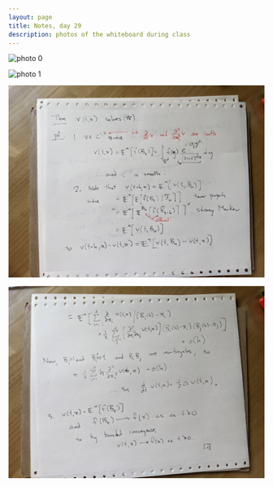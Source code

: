 ```yaml
---
layout: page
title: Notes, day 29
description: photos of the whiteboard during class
---
```


![photo 0](day29/day29_00.jpg)


![photo 1](day29/day29_01.jpg)


![photo 2](day29/day29_02.jpg)


![photo 3](day29/day29_03.jpg)

